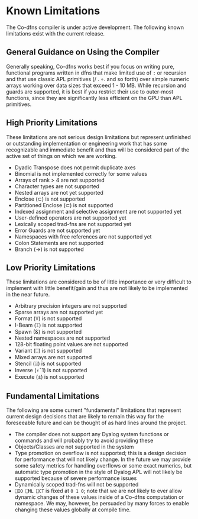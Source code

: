 ﻿# Known Limitations

The Co-dfns compiler is under active development. The following known
limitations exist with the current release.

## General Guidance on Using the Compiler

Generally speaking, Co-dfns works best if you focus on writing pure, 
functional programs written in dfns that make limited use 
of `:` or recursion and that use classic APL primitives (/ . ∘. and 
so forth) over simple numeric arrays working over data sizes that 
exceed 1 - 10 MB. While recursion and guards are supported, it is best if 
you restrict their use to outer-most functions, since they are significantly 
less efficient on the GPU than APL primitives. 

## High Priority Limitations

These limitations are not serious design limitations but represent unfinished 
or outstanding implementation or engineering work that has some recognizable 
and immediate benefit and thus will be considered part of the active set of 
things on which we are working.

* Dyadic Transpose does not permit duplicate axes
* Binomial is not implemented correctly for some values
* Arrays of rank > 4 are not supported
* Character types are not supported
* Nested arrays are not yet supported
* Enclose (⊂) is not supported
* Partitioned Enclose (⊂) is not supported
* Indexed assignment and selective assignment are not supported yet
* User-defined operators are not supported yet
* Lexically scoped trad-fns are not supported yet
* Error Guards are not supported yet
* Namespaces with free references are not supported yet
* Colon Statements are not supported
* Branch (→) is not supported

## Low Priority Limitations

These limitations are considered to be of little importance or very 
difficult to implement with little benefit/gain and thus are not likely 
to be implemented in the near future.

* Arbitrary precision integers are not supported
* Sparse arrays are not supported yet
* Format (⍕) is not supported
* I-Beam (⌶) is not supported
* Spawn (&) is not supported
* Nested namespaces are not supported
* 128-bit floating point values are not supported
* Variant (⍠) is not supported
* Mixed arrays are not supported
* Stencil (⌺) is not supported
* Inverse (⍣¯1) is not supported
* Execute (⍎) is not supported

## Fundamental Limitations

The following are some current "fundamental" limitations that represent
current design decisions that are likely to remain this way for the 
foreseeable future and can be thought of as hard lines around the project.

* The compiler does not support any Dyalog system functions or commands
  and will probably try to avoid providing these
* Objects/Classes are not supported in the system
* Type promotion on overflow is not supported; this is a design decision 
  for performance that will not likely change. In the future we may provide 
  some safety metrics for handling overflows or some exact numerics, 
  but automatic type promotion in the style of Dyalog APL will not likely 
  be supported because of severe performance issues
* Dynamically scoped trad-fns will not be supported
* `⎕IO ⎕ML ⎕CT` is fixed at `0 1 0`; note that we are not likely to ever 
  allow dynamic changes of these values inside of a Co-dfns computation 
  or namespace. We may, however, be persuaded by many forces to enable 
  changing these values globally at compile time.
